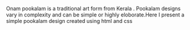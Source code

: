 Onam pookalam is a traditional art form from Kerala . Pookalam designs vary in complexity and can be simple or highly eloborate.Here I present a simple pookalam design created using html and css
